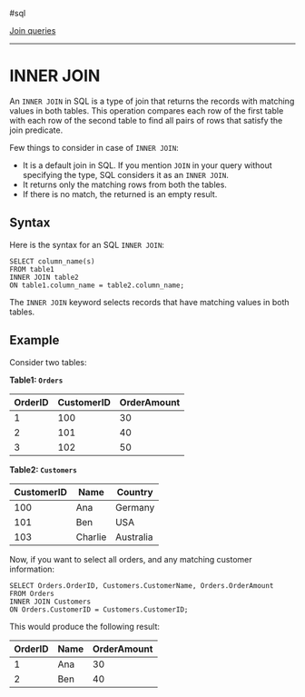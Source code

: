 #sql 

[Join queries](SQL.md#Join%20queries)

---
# INNER JOIN

An `INNER JOIN` in SQL is a type of join that returns the records with matching values in both tables. This operation compares each row of the first table with each row of the second table to find all pairs of rows that satisfy the join predicate.

Few things to consider in case of `INNER JOIN`:

- It is a default join in SQL. If you mention `JOIN` in your query without specifying the type, SQL considers it as an `INNER JOIN`.
- It returns only the matching rows from both the tables.
- If there is no match, the returned is an empty result.

## Syntax

Here is the syntax for an SQL `INNER JOIN`:

```
SELECT column_name(s)
FROM table1
INNER JOIN table2
ON table1.column_name = table2.column_name;
```

The `INNER JOIN` keyword selects records that have matching values in both tables.

## Example

Consider two tables:

**Table1: `Orders`**

|OrderID|CustomerID|OrderAmount|
|---|---|---|
|1|100|30|
|2|101|40|
|3|102|50|

**Table2: `Customers`**

|CustomerID|Name|Country|
|---|---|---|
|100|Ana|Germany|
|101|Ben|USA|
|103|Charlie|Australia|

Now, if you want to select all orders, and any matching customer information:

```
SELECT Orders.OrderID, Customers.CustomerName, Orders.OrderAmount
FROM Orders
INNER JOIN Customers
ON Orders.CustomerID = Customers.CustomerID;
```

This would produce the following result:

|OrderID|Name|OrderAmount|
|---|---|---|
|1|Ana|30|
|2|Ben|40|
